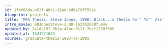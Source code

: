 ```yaml
---
id: 1f4f68da-b52f-40c1-92ed-6d8e79f55b2c
blueprint: projects
title: 'MFA Thesis: Steve Jones, 1998: Black...a Thesis Fo'' Yo'' Ass'
intro_movie: 98JonesSteve-2.00-1623426507.m4v
updated_by: 241dc15f-5b2a-47ac-9111-7bcf1230f589
updated_at: 1641271624
courses: graduate-thesis-1993-to-2001
---
```

